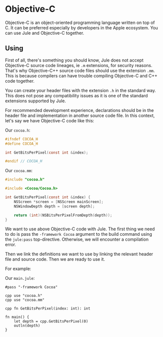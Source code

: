 # Objective-C

Objective-C is an object-oriented programming language written on top of C. It can be preferred especially by developers in the Apple ecosystem. You can use Jule and Objective-C together.

## Using

First of all, there's something you should know, Jule does not accept Objective-C source code lineages, ie `.m` extensions, for security reasons. That's why Objective-C++ source code files should use the extension `.mm`. This is because compilers can have trouble compiling Objective-C and C++ code together.

You can create your header files with the extension `.h` in the standard way. This does not pose any compatibility issues as it is one of the standard extensions supported by Jule.

For recommended development experience, declarations should be in the header file and implementation in another source code file. In this context, let's say we have Objective-C code like this:

Our `cocoa.h`:
```objective-c
#ifndef COCOA_H
#define COCOA_H

int GetBitsPerPixel(const int &index);

#endif // COCOA_H
```

Our `cocoa.mm`:
```objective-c
#include "cocoa.h"

#include <Cocoa/Cocoa.h>

int GetBitsPerPixel(const int &index) {
    NSScreen *screen = [NSScreen mainScreen];
    NSWindowDepth depth = [screen depth];

    return (int)(NSBitsPerPixelFromDepth(depth));
}
```

We want to use above Objective-C code with Jule. The first thing we need to do is pass the `-framework Cocoa` argument to the build command using the `jule:pass` top-directive. Otherwise, we will encounter a compilation error.

Then we link the definitions we want to use by linking the relevant header file and source code. Then we are ready to use it.

For example:

Our `main.jule`:
```jule
#pass "-framework Cocoa"

cpp use "cocoa.h"
cpp use "cocoa.mm"

cpp fn GetBitsPerPixel(index: int): int

fn main() {
    let depth = cpp.GetBitsPerPixel(0)
    outln(depth)
}
```
